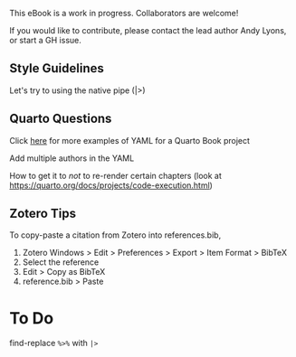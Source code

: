 
This eBook is a work in progress. Collaborators are welcome!

If you would like to contribute, please contact the lead author Andy Lyons, or start a GH issue.


## Style Guidelines

Let's try to using the native pipe (|>)



## Quarto Questions

Click [here](https://github.com/hadley/r4ds/blob/main/_quarto.yml) for more examples of YAML for a Quarto Book project

Add multiple authors in the YAML

How to get it to *not* to re-render certain chapters (look at <https://quarto.org/docs/projects/code-execution.html>)

## Zotero Tips

To copy-paste a citation from Zotero into references.bib, 

1. Zotero Windows > Edit > Preferences > Export > Item Format > BibTeX  
2. Select the reference  
3. Edit > Copy as BibTeX  
4. reference.bib > Paste  

# To Do

find-replace `%>%` with `|>`




